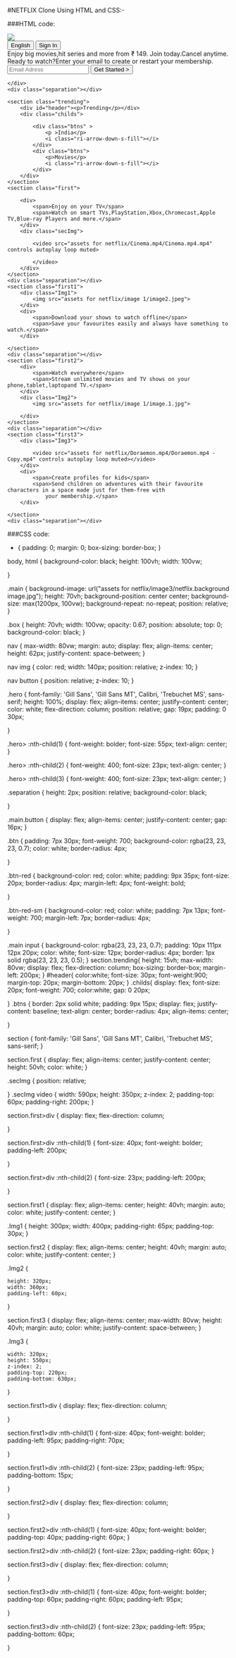 #NETFLIX Clone Using HTML and CSS:-

###HTML code:

<!DOCTYPE html>
<html lang="en">

<head>
    <meta charset="UTF-8">
    <meta name="viewport" content="width=device-width, initial-scale=1.0">
    <title>Document</title>
    <link href="https://cdn.jsdelivr.net/npm/remixicon@4.3.0/fonts/remixicon.css" rel="stylesheet" />
    <link rel="stylesheet" href="style.css">
</head>

<body>
    <div class="main">
        <div class="box"></div>
        <nav>
            <span><img src="assets for netflix/logo/logo.svg"></span>
            <div>
                <button class="btn">English</button>
                <button class="btn btn-red-sm">Sign In</button>
            </div>
        </nav>
        <div class="hero">
            <span>Enjoy big movies,hit series and more from ₹ 149.</span>
            <span>Join today.Cancel anytime.</span>
            <span>Ready to watch?Enter your email to create or restart your membership.</span>
            <div><input type="text" placeholder="Email Adress">
                <button class="btn btn-red">Get Started &gt;</button>
            </div>
        </div>

        
    </div>
    <div class="separation"></div>

    <section class="trending">
        <div id="header"><p>Trending</p></div>
        <div class="childs">

            <div class="btns" >
                <p >India</p>
                <i class="ri-arrow-down-s-fill"></i>
            </div>
            <div class="btns">
                <p>Movies</p>
                <i class="ri-arrow-down-s-fill"></i>
            </div>
        </div>
    </section>
    <section class="first">

        <div>
            <span>Enjoy on your TV</span>
            <span>Watch on smart TVs,PlayStation,Xbox,Chromecast,Apple TV,Blue-ray Players and more.</span>
        </div>
        <div class="secImg">

            <video src="assets for netflix/Cinema.mp4/Cinema.mp4.mp4" controls autoplay loop muted>

            </video>
        </div>
    </section>
    <div class="separation"></div>
    <section class="first1">
        <div class="Img1">
            <img src="assets for netflix/image 1/image2.jpeg">
        </div>
        <div>
            <span>Download your shows to watch offline</span>
            <span>Save your favourites easily and always have something to watch.</span>
        </div>

    </section>
    <div class="separation"></div>
    <section class="first2">
        <div>
            <span>Watch everywhere</span>
            <span>Stream unlimited movies and TV shows on your phone,tablet,laptopand TV.</span>
        </div>
        <div class="Img2">
            <img src="assets for netflix/image 1/image.1.jpg">

        </div>
    </section>
    <div class="separation"></div>
    <section class="first3">
        <div class="Img3">

            <video src="assets for netflix/Doraemon.mp4/Doraemon.mp4 - Copy.mp4" controls autoplay loop muted></video>
        </div>
        <div>
            <span>Create profiles for kids</span>
            <span>Send children on adventures with their favourite characters in a space made just for them-free with
                your membership.</span>
        </div>

    </section>
    <div class="separation"></div>



</body>

</html>

###CSS code:

* {
    padding: 0;
    margin: 0;
    box-sizing: border-box;
}

body,
html {
    background-color: black;
    height: 100vh;
    width: 100vw;

}


.main {
    background-image: url("assets for netflix/image3/netflix.background image.jpg");
    height: 70vh;
    background-position: center center;
    background-size: max(1200px, 100vw);
    background-repeat: no-repeat;
    position: relative;
}

.box {
    height: 70vh;
    width: 100vw;
    opacity: 0.67;
    position: absolute;
    top: 0;
    background-color: black;
}

nav {
    max-width: 80vw;
    margin: auto;
    display: flex;
    align-items: center;
    height: 62px;
    justify-content: space-between;
}

nav img {
    color: red;
    width: 140px;
    position: relative;
    z-index: 10;
}

nav button {
    position: relative;
    z-index: 10;
}


.hero {
    font-family: 'Gill Sans', 'Gill Sans MT', Calibri, 'Trebuchet MS', sans-serif;
    height: 100%;
    display: flex;
    align-items: center;
    justify-content: center;
    color: white;
    flex-direction: column;
    position: relative;
    gap: 19px;
    padding: 0 30px;

}

.hero> :nth-child(1) {
    font-weight: bolder;
    font-size: 55px;
    text-align: center;
}

.hero> :nth-child(2) {
    font-weight: 400;
    font-size: 23px;
    text-align: center;
}

.hero> :nth-child(3) {
    font-weight: 400;
    font-size: 23px;
    text-align: center;
}

.separation {
    height: 2px;
    position: relative;
    background-color: black;

}

.main.button {
    display: flex;
    align-items: center;
    justify-content: center;
    gap: 16px;
}

.btn {
    padding: 7px 30px;
    font-weight: 700;
    background-color: rgba(23, 23, 23, 0.7);
    color: white;
    border-radius: 4px;

}

.btn-red {
    background-color: red;
    color: white;
    padding: 9px 35px;
    font-size: 20px;
    border-radius: 4px;
    margin-left: 4px;
    font-weight: bold;


}

.btn-red-sm {
    background-color: red;
    color: white;
    padding: 7px 13px;
    font-weight: 700;
    margin-left: 7px;
    border-radius: 4px;

}

.main input {
    background-color: rgba(23, 23, 23, 0.7);
    padding: 10px 111px 12px 20px;
    color: white;
    font-size: 12px;
    border-radius: 4px;
    border: 1px solid rgba(23, 23, 23, 0.5);
}
section.trending{
    height: 15vh;
    max-width: 80vw;
    display: flex;
    flex-direction: column;
    box-sizing: border-box;
    margin-left: 200px;
}
#header{
    color:white;
    font-size: 30px;
    font-weight:900;
    margin-top: 20px;
    margin-bottom: 20px;
}
.childs{
    display: flex;
    font-size: 20px;
    font-weight: 700;
    color:white;
    gap: 0 20px;
    

}
.btns {
    border: 2px solid white;
    padding: 9px 15px;
    display: flex;
    justify-content: baseline;
    text-align: center;
    border-radius: 4px;
    align-items: center;
    
}    
    
section {
    font-family: 'Gill Sans', 'Gill Sans MT', Calibri, 'Trebuchet MS', sans-serif;
}

section.first {
    display: flex;
    align-items: center;
    justify-content: center;
    height: 50vh;
    color: white;
}

.secImg {
    position: relative;


}
.secImg video {
    width: 590px;
    height: 350px;
    z-index: 2;
    padding-top: 60px;
    padding-right: 200px;
}

section.first>div {
    display: flex;
    flex-direction: column;

}

section.first>div :nth-child(1) {
    font-size: 40px;
    font-weight: bolder;
    padding-left: 200px;




}

section.first>div :nth-child(2) {
    font-size: 23px;
    padding-left: 200px;




}

section.first1 {
    display: flex;
    align-items: center;
    height: 40vh;
    margin: auto;
    color: white;
    justify-content: center;
}

.Img1 {
    height: 300px;
    width: 400px;
    padding-right: 65px;
    padding-top: 30px;
}

section.first2 {
    display: flex;
    align-items: center;
    height: 40vh;
    margin: auto;
    color: white;
    justify-content: center;
}

.Img2 {

    height: 320px;
    width: 360px;
    padding-left: 60px;

}

section.first3 {
    display: flex;
    align-items: center;
    max-width: 80vw;
    height: 40vh;
    margin: auto;
    color: white;
    justify-content: space-between;
}

.Img3 {

    width: 320px;
    height: 550px;
    z-index: 2;
    padding-top: 220px;
    padding-bottom: 630px;



}

section.first1>div {
    display: flex;
    flex-direction: column;


}

section.first1>div :nth-child(1) {
    font-size: 40px;
    font-weight: bolder;
    padding-left: 95px;
    padding-right: 70px;

}

section.first1>div :nth-child(2) {
    font-size: 23px;
    padding-left: 95px;
    padding-bottom: 15px;

}

section.first2>div {
    display: flex;
    flex-direction: column;


}

section.first2>div :nth-child(1) {
    font-size: 40px;
    font-weight: bolder;
    padding-top: 40px;
    padding-right: 60px;
}

section.first2>div :nth-child(2) {
    font-size: 23px;
    padding-right: 60px;
}

section.first3>div {
    display: flex;
    flex-direction: column;


}

section.first3>div :nth-child(1) {
    font-size: 40px;
    font-weight: bolder;
    padding-top: 60px;
    padding-right: 60px;
    padding-left: 95px;


}

section.first3>div :nth-child(2) {
    font-size: 23px;
    padding-left: 95px;
    padding-bottom: 60px;

}





